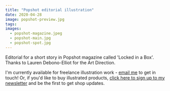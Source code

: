 ```yaml
---
title: "Popshot editorial illustration"
date: 2020-04-28
image: popshot-preview.jpg
tags:
images:
  - popshot-magazine.jpeg
  - popshot-main.jpg
  - popshot-spot.jpg
---
```


Editorial for a short story in Popshot magazine called 'Locked in a Box'. Thanks to Lauren Debono-Elliot for the Art Direction.

I'm currently available for freelance illustration work - [email me](mailto:vicky.hughes@hotmail.com) to get in touch! Or, if you'd like to buy illustrated products, [click here to sign up to my newsletter](https://mailchi.mp/8dcebb7ee0b4/shop-updates-signup-form) and be the first to get shop updates.